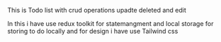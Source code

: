 This is Todo list with crud operations upadte deleted and edit

In this i have use redux toolkit for statemangment and local storage for storing
to do locally and for design i have use Tailwind css 


